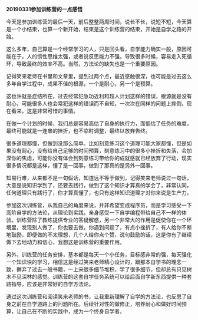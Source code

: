 **20190331参加训练营的一点感悟**

今天是参加训练营的最后一天，前后整整两周时间，说长不长，说短不短，今天算是一个小结束，也算一个新开始，结束是这个训练营的结束，开始是自学之路的开始。

这么多年，自己算是一个经常学习的人，只是回头看，自学能力确实一般，原因可能在于，人的惯性思维太强，或者说反思能力不强，导致很多时候，容易走入死循环，导致最终的效率不高。当然，方法论的缺失也是一个重要原因。

记得笑来老师在书里和文章里，提到过两个点，最近感触很深，也可能是过去这么多年自学过程中，成果不佳的根源，一个是耐心，另一个是预算。

这也许就是症结所在，过去经常犯急功近利和超人计划这样的错误，根源就是没有耐心，可能很多人也会常犯这样的错误而不自知，一次次在同样的问题上摔倒，现在看来，这是非常可惜的事情。

在做一个计划的时候，我们总是容易高估了自身的执行力，而低估了任务的难度，最终可能就是一连串的挫折，也不临时调整，最终以放弃告终。

很多道理都懂，但做到没那么简单。比如刻意练习这个道理可能大家都懂，但是如果没有耐心，没有给自己足够的时间预算，刻意练习中的很多小挫折和失落，会加深你的焦虑，可能你没有体会到刻意练习带给你的成就感就已经放弃了行动，现实很多情况都是这样，懂了是一回事，做到了那真的是另外一回事。

知易行难，从来都不是一句假话，知道远不等于做到，记得笑来老师说过一句话，大意是说知识学到了，还要去践行，做到了这个知识才算真的学会了，非常认同，任何道理只有践行了，你才算真懂了，也只有这样知识道理才对你来说是生产力。

参加这次训练营，从我自己的角度来说，并非希望变成程序员，而是学习感受一下高阶自学的方法论，从理论到实践，亲身感受一下自学编程带给自己不一样的体验。训练营除了教练提供专业的答疑解惑，另一个非常大的作用是促使你在一个环境里，发现别人做了，你也要去做，你遇到问题了，有点小挫折了，有人给你不断地鼓励，即便做的不太理想，几个人给你点个赞，说句鼓励的话，这是你有了继续做下去地动力和信心，我想这是训练营的重要作用。

另外，训练营的任务安排，基本都是每天一个小任务，目标感非常的强，每天强化一个知识块的学习，相信这是经过笑来老师精心设计的，跟那本自学书的理念一致，摒弃了过去一般书籍，一上来很多细节堆积，学了很多细节，但却总有只见树木不见深林的感觉。训练营的这套自学任务系统可以给后面自学新东西提供一种套路指导，应该是非常好的自学方法论。

通过这次训练营和阅读笑来老师的书，让我重新理解了自学的方法论，也反思了自身之前在自学道路上的问题所在。后续针对性的做修正，培养耐心和做好时间预算，让自己在不断的实践中，成为一个终身自学者。
